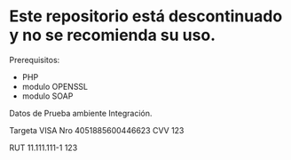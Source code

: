 # Este repositorio está descontinuado y no se recomienda su uso. 

Prerequisitos:
- PHP
- modulo OPENSSL
- modulo SOAP


Datos de Prueba ambiente Integración.

Targeta VISA
 Nro 4051885600446623
 CVV 123

RUT
 11.111.111-1
 123




